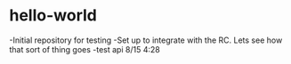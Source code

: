 # hello-world
-Initial repository for testing
-Set up to integrate with the RC. Lets see how that sort of thing goes
-test api 8/15 4:28
